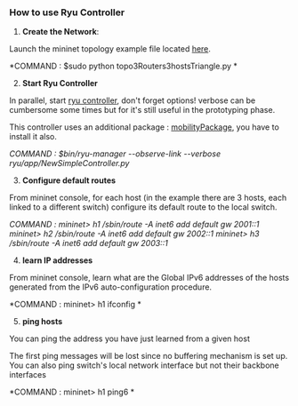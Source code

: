 ### How to use Ryu Controller

1. **Create the Network**:

Launch the mininet topology example file located [here](https://github.com/lucascrx/EURECOM_SDN_assistance_DMM/blob/master/SDN_Controler/Topologies/topo3Routers3hostsTriangle.py).

*COMMAND : $sudo python topo3Routers3hostsTriangle.py *


2. **Start Ryu Controller**

In parallel, start [ryu controller](https://github.com/lucascrx/EURECOM_SDN_assistance_DMM/blob/master/SDN_Controler/Ryu_framework/NewSimpleController.py),
don't forget options!  verbose can be cumbersome some times but for
it's still useful in the prototyping phase.
 
This controller uses an additional package :
[mobilityPackage](https://github.com/lucascrx/EURECOM_SDN_assistance_DMM/tree/master/SDN_Controler/Ryu_framework/mobilityPackage),
you have to install it also.

*COMMAND : $bin/ryu-manager --observe-link --verbose ryu/app/NewSimpleController.py*

3. **Configure default routes** 

From mininet console, for each host (in the example there are 3 hosts,
each linked to a different switch) configure its default route to the
local switch.

*COMMAND : mininet> h1 /sbin/route -A inet6 add default gw 2001::1
	   mininet> h2 /sbin/route -A inet6 add default gw 2002::1
	   mininet> h3 /sbin/route -A inet6 add default gw 2003::1*

4. **learn IP addresses**

From mininet console, learn what are the Global IPv6 addresses of the
hosts generated from the IPv6 auto-configuration procedure.

*COMMAND : mininet> h1 ifconfig *

5. **ping hosts** 

You can ping the address you have just learned from a given host

The first ping messages will be lost since no buffering mechanism is
set up. You can also ping switch's local network interface but not
their backbone interfaces

*COMMAND : mininet> h1 ping6 <IPv6 address> *

